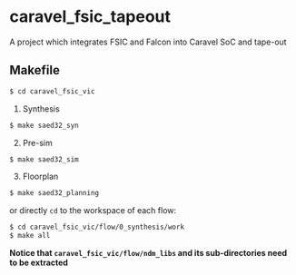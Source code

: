 # caravel_fsic_tapeout
 A project which integrates FSIC and Falcon into Caravel SoC and tape-out

## Makefile
``` bash
$ cd caravel_fsic_vic
```

1. Synthesis
``` bash
$ make saed32_syn
```
2. Pre-sim
``` bash
$ make saed32_sim
```
3. Floorplan
``` bash
$ make saed32_planning
```
or directly `cd` to the workspace of each flow:
``` bash
$ cd caravel_fsic_vic/flow/0_synthesis/work
$ make all
```
**Notice that `caravel_fsic_vic/flow/ndm_libs` and its sub-directories need to be extracted**
